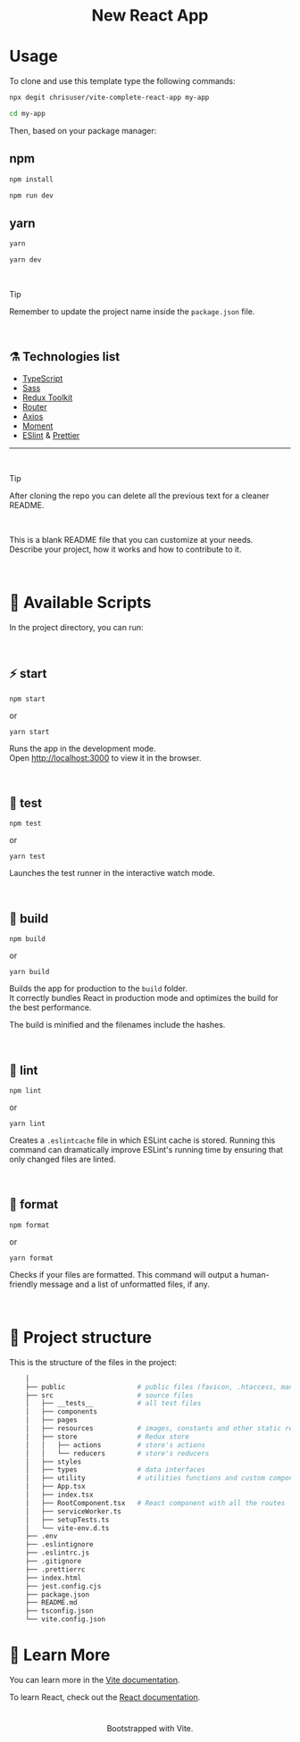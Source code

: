 <h1 align="center">New React App</h1>

# Usage

To clone and use this template type the following commands:

```sh
npx degit chrisuser/vite-complete-react-app my-app
```

```sh
cd my-app
```

Then, based on your package manager:

## npm

```sh
npm install
```

```sh
npm run dev
```

## yarn

```sh
yarn
```

```sh
yarn dev
```

<br />

> [!TIP]
> Remember to update the project name inside the `package.json` file.

<br />

## ⚗️ Technologies list

-   [TypeScript](https://www.typescriptlang.org/)
-   [Sass](https://sass-lang.com/)
-   [Redux Toolkit](https://redux-toolkit.js.org/)
-   [Router](https://reactrouter.com/)
-   [Axios](https://axios-http.com/)
-   [Moment](https://momentjs.com/)
-   [ESlint](https://eslint.org/) & [Prettier](https://prettier.io/)

---

<br />

> [!TIP]
> After cloning the repo you can delete all the previous text for a cleaner README.

<br />

This is a blank README file that you can customize at your needs.\
Describe your project, how it works and how to contribute to it.

<br />

# 🚀 Available Scripts

In the project directory, you can run:

<br />

## ⚡️ start

```
npm start
```

or

```
yarn start
```

Runs the app in the development mode.\
Open [http://localhost:3000](http://localhost:3000) to view it in the browser.

<br />

## 🧪 test

```
npm test
```

or

```
yarn test
```

Launches the test runner in the interactive watch mode.

<br />

## 🦾 build

```
npm build
```

or

```
yarn build
```

Builds the app for production to the `build` folder.\
It correctly bundles React in production mode and optimizes the build for the best performance.

The build is minified and the filenames include the hashes.

<br />

## 🧶 lint

```
npm lint
```

or

```
yarn lint
```

Creates a `.eslintcache` file in which ESLint cache is stored. Running this command can dramatically improve ESLint's running time by ensuring that only changed files are linted.

<br />

## 🎯 format

```
npm format
```

or

```
yarn format
```

Checks if your files are formatted. This command will output a human-friendly message and a list of unformatted files, if any.

<br />

# 🧬 Project structure

This is the structure of the files in the project:

```sh
    │
    ├── public                  # public files (favicon, .htaccess, manifest, ...)
    ├── src                     # source files
    │   ├── __tests__           # all test files
    │   ├── components
    │   ├── pages
    │   ├── resources           # images, constants and other static resources
    │   ├── store               # Redux store
    │   │   ├── actions         # store's actions
    │   │   └── reducers        # store's reducers
    │   ├── styles
    │   ├── types               # data interfaces
    │   ├── utility             # utilities functions and custom components
    │   ├── App.tsx
    │   ├── index.tsx
    │   ├── RootComponent.tsx   # React component with all the routes
    │   ├── serviceWorker.ts
    │   ├── setupTests.ts
    │   └── vite-env.d.ts
    ├── .env
    ├── .eslintignore
    ├── .eslintrc.js
    ├── .gitignore
    ├── .prettierrc
    ├── index.html
    ├── jest.config.cjs
    ├── package.json
    ├── README.md
    ├── tsconfig.json
    └── vite.config.json
```

# 📖 Learn More

You can learn more in the [Vite documentation](https://vitejs.dev/guide/).

To learn React, check out the [React documentation](https://reactjs.org/).

#

<p align="center">Bootstrapped with Vite.</p>
